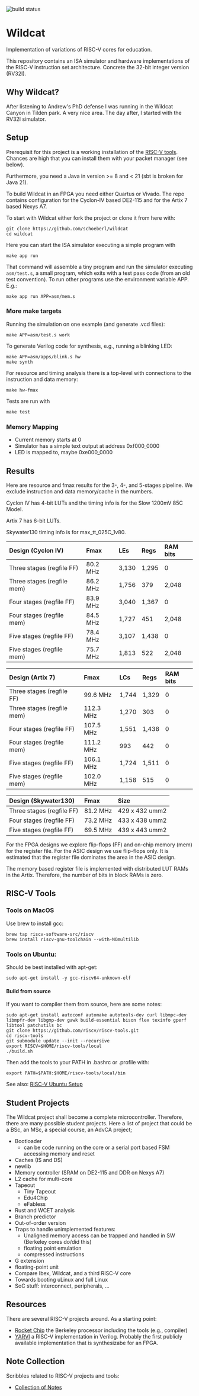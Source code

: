 
![build status](https://github.com/schoeberl/wildcat/actions/workflows/scala.yml/badge.svg)

# Wildcat

Implementation of variations of RISC-V cores for education.

This repository contains an ISA simulator and hardware
implementations of the RISC-V instruction set architecture.
Concrete the 32-bit integer version (RV32I).

## Why Wildcat?

After listening to Andrew's PhD defense I was running
in the Wildcat Canyon in Tilden park. A very nice area.
The day after, I started with the RV32I simulator.

## Setup

Prerequisit for this project is a working installation of
the [RISC-V tools](https://github.com/riscv/riscv-tools). Chances are high that you can install
them with your packet manager (see below).

Furthermore, you need a Java in version >= 8 and < 21
(sbt is broken for Java 21).

To build Wildcat in an FPGA you need either Quartus or Vivado.
The repo contains configuration for the Cyclon-IV based DE2-115
and for the Artix 7 based Nexys A7.

To start with Wildcat either fork the project or clone it from here with:

    git clone https://github.com/schoeberl/wildcat
    cd wildcat

Here you can start the ISA simulator executing a simple program with

```
make app run
```
That command will assemble a tiny program and run
the simulator executing `asm/test.s`, a small program,
which exits with a test pass code (from an old test convention).
To run other programs use the environment variable APP. E.g.:
```
make app run APP=asm/mem.s
```
### More make targets

Running the simulation on one example (and generate .vcd files):

```
make APP=asm/test.s work
```

To generate Verilog code for synthesis, e.g., running a blinking
LED:

```
make APP=asm/apps/blink.s hw
make synth
```

For resource and timing analysis there is a top-level with
connections to the instruction and data memory:

```
make hw-fmax
```

Tests are run with
```
make test
```

### Memory Mapping

 * Current memory starts at 0
 * Simulator has a simple text output at address 0xf000_0000
 * LED is mapped to, maybe 0xe000_0000

## Results

Here are resource and fmax results for the 3-, 4-, and 5-stages pipeline.
We exclude instruction and data memory/cache in the numbers.

Cyclon IV has 4-bit LUTs and the timing info
is for the Slow 1200mV 85C Model.

Artix 7 has 6-bit LUTs.

Skywater130 timing info is for max_tt_025C_1v80.

| Design  (Cyclon IV)        | Fmax     | LEs   | Regs  | RAM bits |
|:---------------------------|:---------|:------|:------|:---------|
| Three stages (regfile FF)  | 80.2 MHz | 3,130 | 1,295 | 0        |
| Three stages (regfile mem) | 86.2 MHz | 1,756 | 379   | 2,048    |
| Four stages (regfile FF)   | 83.9 MHz | 3,040 | 1,367 | 0        |
| Four stages (regfile mem)  | 84.5 MHz | 1,727 | 451   | 2,048    |
| Five stages (regfile FF)   | 78.4 MHz | 3,107 | 1,438 | 0        |
| Five stages (regfile mem)  | 75.7 MHz | 1,813 | 522   | 2,048    |

| Design  (Artix 7)          | Fmax      | LCs   | Regs  | RAM bits |
|:---------------------------|:----------|:------|:------|:---------|
| Three stages (regfile FF)  | 99.6 MHz  | 1,744 | 1,329 | 0        |
| Three stages (regfile mem) | 112.3 MHz | 1,270 | 303   | 0        |
| Four stages (regfile FF)   | 107.5 MHz | 1,551 | 1,438 | 0        |
| Four stages (regfile mem)  | 111.2 MHz | 993   | 442   | 0        |
| Five stages (regfile FF)   | 106.1 MHz | 1,724 | 1,511 | 0        |
| Five stages (regfile mem)  | 102.0 MHz | 1,158 | 515   | 0        |

| Design  (Skywater130)     | Fmax     | Size           |
|:--------------------------|:---------|:---------------|
| Three stages (regfile FF) | 81.2 MHz | 429 x 432 umm2 |
| Four stages (regfile FF)  | 73.2 MHz | 433 x 438 umm2 |
| Five stages (regfile FF)  | 69.5 MHz | 439 x 443 umm2 |


For the FPGA designs we explore flip-flops (FF) and on-chip memory
(mem) for the register file.
For the ASIC design we use flip-flops only.
It is estimated that the register file dominates the area in the ASIC design.

The memory based register file is implemented with distributed
LUT RAMs in the Artix. Therefore, the number of bits in block
RAMs is zero.

## RISC-V Tools

### Tools on MacOS

Use brew to install gcc:

```
brew tap riscv-software-src/riscv 
brew install riscv-gnu-toolchain --with-NOmultilib
```

### Tools on Ubuntu:

Should be best installed with apt-get:

    sudo apt-get install -y gcc-riscv64-unknown-elf

#### Build from source

If you want to compiler them from source, here are some notes:

    sudo apt-get install autoconf automake autotools-dev curl libmpc-dev libmpfr-dev libgmp-dev gawk build-essential bison flex texinfo gperf libtool patchutils bc
    git clone https://github.com/riscv/riscv-tools.git
    cd riscv-tools
    git submodule update --init --recursive
    export RISCV=$HOME/riscv-tools/local
    ./build.sh

Then add the tools to your PATH in .bashrc or .profile with:

    export PATH=$PATH:$HOME/riscv-tools/local/bin

See also: [RISC-V Ubuntu Setup](https://github.com/schoeberl/cae-lab#vm-and-tool-installation)

## Student Projects

The Wildcat project shall become a complete microcontroller. Therefore, there are many possible student projects.
Here a list of project that could be a BSc, an MSc, a special course, an AdvCA project;

* Bootloader
    - can be code running on the core or a serial port based FSM accessing memory and reset
* Caches (I\$ and D\$)
* newlib
* Memory controller (SRAM on DE2-115 and DDR on Nexys A7)
* L2 cache for multi-core
* Tapeout
    - Tiny Tapeout
    - Edu4Chip
    - eFabless
* Rust and WCET analysis
* Branch predictor
* Out-of-order version
* Traps to handle unimplemented features:
  - Unaligned memory access can be trapped and handled in SW (Berkeley cores do/did this)
  - floating point emulation
  - compressed instructions
* G extension
* floating-point unit
* Compare Ibex, Wildcat, and a third RISC-V core
* Towards booting uLinux and full Linux
* SoC stuff: interconnect, peripherals, ...

## Resources

There are several RISC-V projects around. As a starting point:

 * [Rocket Chip](https://github.com/ucb-bar/rocket-chip) the Berkeley processor including the tools (e.g., compiler)
 * [YARVI](https://github.com/tommythorn/yarvi) a RISC-V implementation in Verilog. Probably the first publicly available implementation that is synthesizabe for an FPGA.

## Note Collection

Scribbles related to RISC-V projects and tools:

 * [Collection of Notes](doc)

